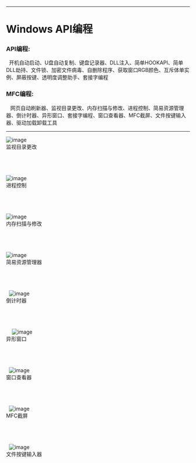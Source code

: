 
------

# Windows API编程

### API编程:
    开机自动启动、U盘自动复制、键盘记录器、DLL注入、简单HOOKAPI、简单DLL劫持、文件锁、加密文件病毒、自删除程序、获取窗口RGB颜色、互斥体单实例、屏蔽按键、透明度调整助手、套接字编程
    
### MFC编程:
    网页自动刷新器、监视目录更改、内存扫描与修改、进程控制、简易资源管理器、倒计时器、异形窗口、套接字编程、窗口查看器、MFC截屏、文件按键输入器、驱动加载卸载工具


------

    
![image](https://github.com/luguanxing/Windows-C-Projects/blob/master/15-%E7%9B%91%E8%A7%86%E7%9B%AE%E5%BD%95%E6%9B%B4%E6%94%B9/pictures/0.jpg?raw=true)<br>
监视目录更改<br><br><br><br><br>
![image](https://github.com/luguanxing/Windows-C-Projects/raw/master/18-%E8%BF%9B%E7%A8%8B%E6%8E%A7%E5%88%B6/pictures/3.jpg?raw=true)<br>
进程控制<br><br><br><br><br>
![image](https://github.com/luguanxing/Windows-C-Projects/raw/master/19-%E7%AE%80%E5%8D%95%E6%89%AB%E6%8F%8F%E4%B8%8E%E4%BF%AE%E6%94%B9%E5%86%85%E5%AD%98/pictures/0.jpg?raw=true)<br>
内存扫描与修改<br><br><br><br><br>
 ![image](https://github.com/luguanxing/Windows-C-Projects/raw/master/20-%E7%AE%80%E6%98%93%E8%B5%84%E6%BA%90%E7%AE%A1%E7%90%86%E5%99%A8/pictures/1.jpg?raw=true)<br>
简易资源管理器<br><br><br><br><br>   
 ![image](https://github.com/luguanxing/Windows-C-Projects/raw/master/21-%E5%80%92%E8%AE%A1%E6%97%B6%E5%99%A8/pictures/1.jpg?raw=true)<br>
倒计时器<br><br><br><br><br>     
 ![image](https://github.com/luguanxing/Windows-C-Projects/raw/master/22-%E5%BC%82%E5%BD%A2%E7%AA%97%E5%8F%A3/pictures/1.gif?raw=true)<br>
异形窗口<br><br><br><br><br>   
 ![image](https://github.com/luguanxing/Windows-C-Projects/raw/master/24-%E7%AA%97%E5%8F%A3%E6%9F%A5%E7%9C%8B%E5%99%A8/pictures/spy++1.gif?raw=true)<br>
窗口查看器<br><br><br><br><br>   
 ![image](https://github.com/luguanxing/Windows-C-Projects/raw/master/25-MFC%E6%88%AA%E5%B1%8F/pictures/screenshot.gif?raw=true)<br>
MFC截屏<br><br><br><br><br>   
 ![image](https://github.com/luguanxing/Win32-Programming/raw/master/26-%E6%96%87%E4%BB%B6%E6%8C%89%E9%94%AE%E8%BE%93%E5%85%A5%E5%99%A8/pictures/2.gif?raw=true)<br>
文件按键输入器<br><br><br><br><br> 
